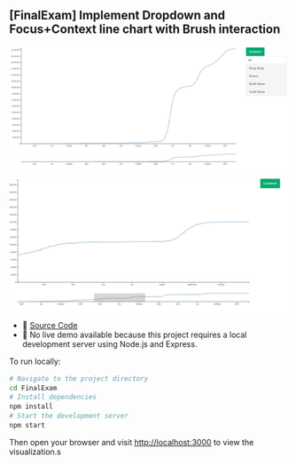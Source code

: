 ## [FinalExam] Implement Dropdown and Focus+Context line chart with Brush interaction
<img src = "ans1.PNG" style="max-width: 100%; max-height: 500px; width: auto; height: auto; display: block; margin: auto;"/>
<br>
<img src = "ans2.PNG" style="max-width: 100%; max-height: 500px; width: auto; height: auto; display: block; margin: auto;"/>

* 🧾 [Source Code](https://github.com/hoonably/information-visualization/tree/main/FinalExam/)
* 📌 No live demo available because this project requires a local development server using Node.js and Express.

To run locally:

```bash
# Navigate to the project directory
cd FinalExam
# Install dependencies
npm install
# Start the development server
npm start
```

Then open your browser and visit [http://localhost:3000](http://localhost:3000) to view the visualization.s